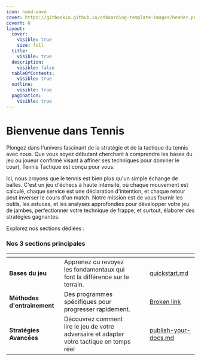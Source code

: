 ```yaml
---
icon: hand-wave
cover: https://gitbookio.github.io/onboarding-template-images/header.png
coverY: 0
layout:
  cover:
    visible: true
    size: full
  title:
    visible: true
  description:
    visible: false
  tableOfContents:
    visible: true
  outline:
    visible: true
  pagination:
    visible: true
---
```


# Bienvenue dans Tennis

Plongez dans l'univers fascinant de la stratégie et de la tactique du tennis avec nous. Que vous soyez débutant cherchant à comprendre les bases du jeu ou joueur confirmé visant à affiner ses techniques pour dominer le court, Tennis Tactique est conçu pour vous.

Ici, nous croyons que le tennis est bien plus qu'un simple échange de balles. C'est un jeu d'échecs à haute intensité, où chaque mouvement est calculé, chaque service est une déclaration d'intention, et chaque retour peut inverser le cours d'un match. Notre mission est de vous fournir les outils, les astuces, et les analyses approfondies pour développer votre jeu de jambes, perfectionner votre technique de frappe, et surtout, élaborer des stratégies gagnantes.

Explorez nos sections dédiées :

### Nos 3 sections principales

<table data-view="cards"><thead><tr><th></th><th></th><th data-hidden data-card-cover data-type="files"></th><th data-hidden></th><th data-hidden data-card-target data-type="content-ref"></th></tr></thead><tbody><tr><td><strong>Bases du jeu</strong></td><td>Apprenez ou revoyez les fondamentaux qui font la différence sur le terrain.</td><td></td><td></td><td><a href="getting-started/quickstart.md">quickstart.md</a></td></tr><tr><td><strong>Méthodes d'entrainement</strong></td><td>Des programmes spécifiques pour progresser rapidement.</td><td></td><td></td><td><a href="broken-reference">Broken link</a></td></tr><tr><td><strong>Stratégies Avancées</strong></td><td>Découvrez comment lire le jeu de votre adversaire et adapter votre tactique en temps réel</td><td></td><td></td><td><a href="getting-started/publish-your-docs.md">publish-your-docs.md</a></td></tr></tbody></table>
